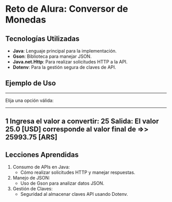 # Reto de Alura: Conversor de Monedas
## Tecnologías Utilizadas
- **Java**: Lenguaje principal para la implementación.
- **Gson**: Biblioteca para manejar JSON.
- **Java.net.Http**: Para realizar solicitudes HTTP a la API.
- **Dotenv**: Para la gestión segura de claves de API.
## Ejemplo de Uso
----------------------------------------
Elija una opción válida:
************************
1
Ingresa el valor a convertir:
25
Salida:
El valor 25.0 [USD] corresponde al valor final de =>> 25993.75 [ARS]
----------------------------------------
## Lecciones Aprendidas
1. Consumo de APIs en Java:
   - Cómo realizar solicitudes HTTP y manejar respuestas.
2. Manejo de JSON:
   - Uso de Gson para analizar datos JSON.
3. Gestión de Claves:
   - Seguridad al almacenar claves API usando Dotenv.
